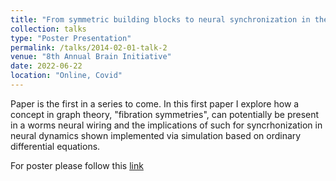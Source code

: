 ```yaml
---
title: "From symmetric building blocks to neural synchronization in the connectome"
collection: talks
type: "Poster Presentation"
permalink: /talks/2014-02-01-talk-2
venue: "8th Annual Brain Initiative"
date: 2022-06-22
location: "Online, Covid"
---
```


Paper is the first in a series to come. In this first paper I explore how a concept in graph theory, "fibration symmetries", can potentially be present in a worms neural wiring and the implications of such for syncrhonization in neural dynamics shown implemented via simulation based on ordinary differential equations.

For poster please follow this [link](https://www.linkedin.com/in/bryantavila/details/education/1635536171947/single-media-viewer/?profileId=ACoAABBfyqIB10CIMlxw94u-1rHz3GXrKakQrbw)
